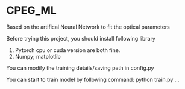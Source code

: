 # CPEG_ML
Based on the artifical Neural Network to fit the optical parameters

Before trying this project, you should install following library

1. Pytorch cpu or cuda version are both fine.
2. Numpy; matplotlib

You can modify the training details/saving path in config.py 

You can start to train model by following command: python train.py ...
